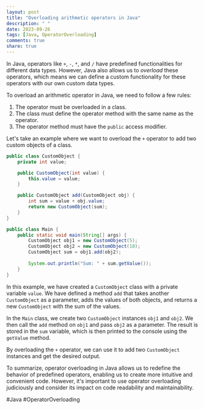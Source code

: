 ```yaml
---
layout: post
title: "Overloading arithmetic operators in Java"
description: " "
date: 2023-09-26
tags: [Java, OperatorOverloading]
comments: true
share: true
---
```


In Java, operators like `+`, `-`, `*`, and `/` have predefined functionalities for different data types. However, Java also allows us to *overload* these operators, which means we can define a custom functionality for these operators with our own custom data types.

To overload an arithmetic operator in Java, we need to follow a few rules:

1. The operator must be overloaded in a class.
2. The class must define the operator method with the same name as the operator.
3. The operator method must have the `public` access modifier.

Let's take an example where we want to overload the `+` operator to add two custom objects of a class.

```java
public class CustomObject {
    private int value;

    public CustomObject(int value) {
        this.value = value;
    }

    public CustomObject add(CustomObject obj) {
        int sum = value + obj.value;
        return new CustomObject(sum);
    }
}

public class Main {
    public static void main(String[] args) {
        CustomObject obj1 = new CustomObject(5);
        CustomObject obj2 = new CustomObject(10);
        CustomObject sum = obj1.add(obj2);
        
        System.out.println("Sum: " + sum.getValue());
    }
}
```

In this example, we have created a `CustomObject` class with a private variable `value`. We have defined a method `add` that takes another `CustomObject` as a parameter, adds the values of both objects, and returns a new `CustomObject` with the sum of the values.

In the `Main` class, we create two `CustomObject` instances `obj1` and `obj2`. We then call the `add` method on `obj1` and pass `obj2` as a parameter. The result is stored in the `sum` variable, which is then printed to the console using the `getValue` method.

By overloading the `+` operator, we can use it to add two `CustomObject` instances and get the desired output.

To summarize, operator overloading in Java allows us to redefine the behavior of predefined operators, enabling us to create more intuitive and convenient code. However, it's important to use operator overloading judiciously and consider its impact on code readability and maintainability.

#Java #OperatorOverloading